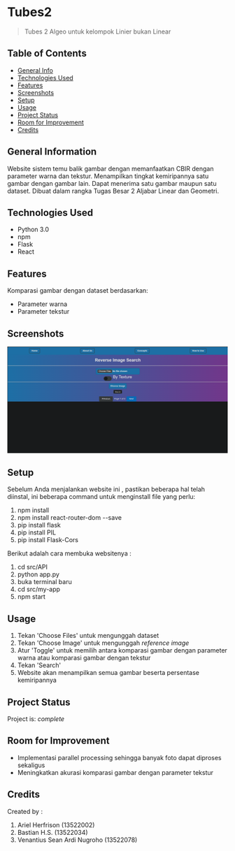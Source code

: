 # Tubes2
> Tubes 2 Algeo untuk kelompok Linier bukan Linear


## Table of Contents
* [General Info](#general-information)
* [Technologies Used](#technologies-used)
* [Features](#features)
* [Screenshots](#screenshots)
* [Setup](#setup)
* [Usage](#usage)
* [Project Status](#project-status)
* [Room for Improvement](#room-for-improvement)
* [Credits](#credits)


## General Information
Website sistem temu balik gambar dengan memanfaatkan CBIR dengan parameter warna dan tekstur. Menampilkan tingkat kemiripannya satu gambar dengan gambar lain. Dapat menerima satu gambar maupun satu dataset. Dibuat dalam rangka Tugas Besar 2 Aljabar Linear dan Geometri.


## Technologies Used
- Python 3.0
- npm
- Flask
- React


## Features
Komparasi gambar dengan dataset berdasarkan: 
- Parameter warna
- Parameter tekstur


## Screenshots
![screenshot_1](./img/screenshot_1.png)
<!-- If you have screenshots you'd like to share, include them here. -->


## Setup
Sebelum Anda menjalankan website ini , pastikan beberapa hal telah diinstal, ini beberapa command untuk menginstall file yang perlu:

1. npm install
2. npm install react-router-dom --save
3. pip install flask
4. pip install PIL
5. pip install Flask-Cors

Berikut adalah cara membuka websitenya :

1. cd src/API
2. python app.py
3. buka terminal baru
4. cd src/my-app
5. npm start


## Usage
1. Tekan 'Choose Files' untuk mengunggah dataset
2. Tekan 'Choose Image' untuk mengunggah _reference image_
3. Atur 'Toggle' untuk memilih antara komparasi gambar dengan parameter warna atau komparasi gambar dengan tekstur
4. Tekan 'Search'
5. Website akan menampilkan semua gambar beserta persentase kemiripannya


## Project Status
Project is: _complete_ 


## Room for Improvement
- Implementasi parallel processing sehingga banyak foto dapat diproses sekaligus
- Meningkatkan akurasi komparasi gambar dengan parameter tekstur


## Credits
Created by :
1. Ariel Herfrison (13522002)
2. Bastian H.S. (13522034)
3. Venantius Sean Ardi Nugroho (13522078)

